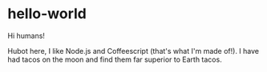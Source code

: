 # hello-world

Hi humans!

Hubot here, I like Node.js and Coffeescript (that's what I'm made of!).  I have had tacos on the moon and find them far superior to Earth tacos.
